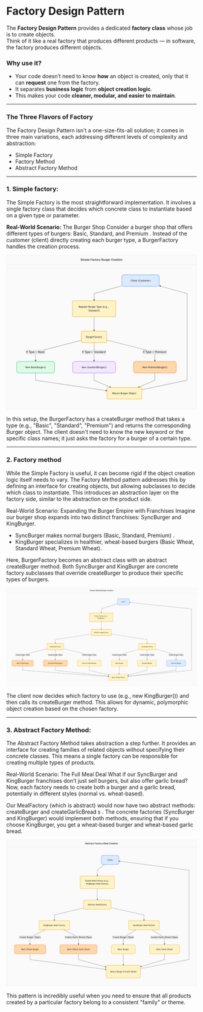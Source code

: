 # Factory Design Pattern
The **Factory Design Pattern** provides a dedicated **factory class** whose job is to create objects.  
Think of it like a real factory that produces different products — in software, the factory produces different objects.

### Why use it?
- Your code doesn’t need to know **how** an object is created, only that it can **request** one from the factory.
- It separates **business logic** from **object creation logic**.
- This makes your code **cleaner, modular, and easier to maintain**.

---
### The Three Flavors of Factory
The Factory Design Pattern isn't a one-size-fits-all solution; it comes in three main variations, each addressing different levels of complexity and abstraction:
- Simple Factory
- Factory Method
- Abstract Factory Method

---
### 1. Simple factory:
The Simple Factory is the most straightforward implementation. It involves a single factory class that decides which concrete class to instantiate based on a given type or parameter.

**Real-World Scenario:** The Burger Shop
Consider a burger shop that offers different types of burgers: Basic, Standard, and Premium . Instead of the customer (client) directly creating each burger type, a BurgerFactory handles the creation process.


![Simple factory](./assests/Simple%20Factory%20Burger%20Creation.png)

In this setup, the BurgerFactory has a createBurger method that takes a type (e.g., "Basic", "Standard", "Premium") and returns the corresponding Burger object. The client doesn't need to know the new keyword or the specific class names; it just asks the factory for a burger of a certain type.

---
### 2. Factory method
While the Simple Factory is useful, it can become rigid if the object creation logic itself needs to vary. The Factory Method pattern addresses this by defining an interface for creating objects, but allowing subclasses to decide which class to instantiate. This introduces an abstraction layer on the factory side, similar to the abstraction on the product side.

Real-World Scenario: Expanding the Burger Empire with Franchises
Imagine our burger shop expands into two distinct franchises: SyncBurger and KingBurger.
- SyncBurger makes normal burgers (Basic, Standard, Premium) .
- KingBurger specializes in healthier, wheat-based burgers (Basic Wheat, Standard Wheat, Premium Wheat).

Here, BurgerFactory becomes an abstract class with an abstract createBurger method. Both SyncBurger and KingBurger are concrete factory subclasses that override createBurger to produce their specific types of burgers.


![Factory method](./assests/Factory%20Method%20Burger%20Creation.png)

The client now decides which factory to use (e.g., new KingBurger()) and then calls its createBurger method. This allows for dynamic, polymorphic object creation based on the chosen factory.

---

### 3. Abstract Factory Method:
The Abstract Factory Method takes abstraction a step further. It provides an interface for creating families of related objects without specifying their concrete classes. This means a single factory can be responsible for creating multiple types of products.

Real-World Scenario: The Full Meal Deal
What if our SyncBurger and KingBurger franchises don't just sell burgers, but also offer garlic bread? Now, each factory needs to create both a burger and a garlic bread, potentially in different styles (normal vs. wheat-based).

Our MealFactory (which is abstract) would now have two abstract methods: createBurger and createGarlicBread s . The concrete factories (SyncBurger and KingBurger) would implement both methods, ensuring that if you choose KingBurger, you get a wheat-based burger and wheat-based garlic bread.

![Factory method](./assests/Abstract%20Factory%20Meal%20Creation.png)

This pattern is incredibly useful when you need to ensure that all products created by a particular factory belong to a consistent "family" or theme.
